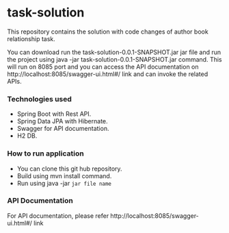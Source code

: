 # task-solution

This repository contains the solution with code changes of author book relationship task.

You can download run the task-solution-0.0.1-SNAPSHOT.jar jar file and run the project using java -jar task-solution-0.0.1-SNAPSHOT.jar command. This will run on 8085 port and you can access the API documentation on http://localhost:8085/swagger-ui.html#/ link and can invoke the related APIs.

### Technologies used
  - Spring Boot with Rest API.
  - Spring Data JPA with Hibernate.
  - Swagger for API documentation.
  - H2 DB.
  
  ### How to run application
   - You can clone this git hub repository.
   - Build using mvn install command.
   - Run using java -jar `jar file name`
   
  ### API Documentation
   For API documentation, please refer http://localhost:8085/swagger-ui.html#/ link
   

   
  
 
  
